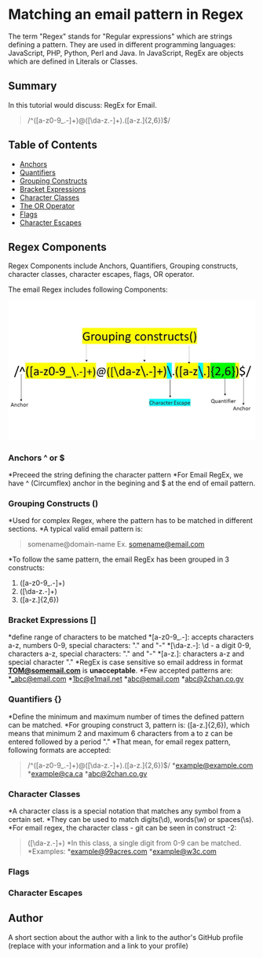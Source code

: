 # Matching an email pattern in Regex

The term "Regex" stands for "Regular expressions" which are strings defining a pattern. They are used in different programming languages: JavaScript, PHP, Python, Perl and Java.
In JavaScript, RegEx are objects which are defined in Literals or Classes.

## Summary

In this tutorial would discuss: RegEx for Email.

>/^([a-z0-9_\.-]+)@([\da-z\.-]+)\.([a-z\.]{2,6})$/

## Table of Contents

- [Anchors](#anchors)
- [Quantifiers](#quantifiers)
- [Grouping Constructs](#grouping-constructs)
- [Bracket Expressions](#bracket-expressions)
- [Character Classes](#character-classes)
- [The OR Operator](#the-or-operator)
- [Flags](#flags)
- [Character Escapes](#character-escapes)

## Regex Components

Regex Components include Anchors, Quantifiers, Grouping constructs, character classes, character escapes, flags, OR operator. 

The email Regex includes following Components:

 ![Email Regex](/images/email-regex.jpg)

### Anchors ^ or $

*Preceed the string defining the character pattern
*For Email RegEx, we have ^ (Circumflex) anchor in the begining and $ at the end of email pattern.

### Grouping Constructs ()

*Used for complex Regex, where the pattern has to be matched in different sections.
*A typical valid email pattern is:
>somename@domain-name
>Ex. somename@email.com

*To follow the same pattern, the email RegEx has been grouped in 3 constructs:

1. ([a-z0-9_\.-]+)
2. ([\da-z\.-]+)
3. ([a-z\.]{2,6})

### Bracket Expressions []

*define range of characters to be matched
*[a-z0-9_\.-]: accepts characters a-z, numbers 0-9, special characters: "." and "-"
*[\da-z\.-]: \d - a digit 0-9, characters a-z, special characters: "." and "-"
*[a-z\.]: characters a-z and special character "."
*RegEx is case sensitive so email address in format **TOM@somemail.com** is **unacceptable**.
*Few accepted patterns are:
    *_abc@email.com
    *1bc@e1mail.net
    *abc@email.com
    *abc@2chan.co.gv

### Quantifiers {}

*Define the minimum and maximum number of times the defined pattern can be matched.
*For grouping construct 3, pattern is: ([a-z\.]{2,6}), which means that minimum 2 and maximum 6 characters from a to z can be entered followed by a period "."
*That mean, for email regex pattern, following formats are accepted: 
>/^([a-z0-9_\.-]+)@([\da-z\.-]+)\.([a-z\.]{2,6})$/
    *example@example.com
    *example@ca.ca
    *abc@2chan.co.gv

### Character Classes

*A character class is a special notation that matches any symbol from a certain set.
*They can be used to match digits(\d), words(\w) or spaces(\s).
*For email regex, the character class - git can be seen in construct -2:
> ([\da-z\.-]+)
*In this class, a single digit from 0-9 can be matched. 
*Examples:
    *example@99acres.com
    *example@w3c.com


### Flags

### Character Escapes

## Author

A short section about the author with a link to the author's GitHub profile (replace with your information and a link to your profile)
